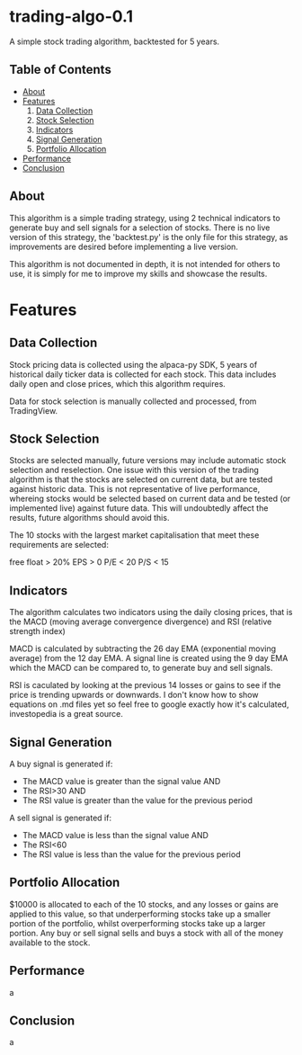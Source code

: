 # trading-algo-0.1
A simple stock trading algorithm, backtested for 5 years.

## Table of Contents

* [About](#about)
* [Features](#features)
   1. [Data Collection](#data-collection)
   2. [Stock Selection](#stock-selection)
   3. [Indicators](#indicators)
   4. [Signal Generation](#signal-generation)
   5. [Portfolio Allocation](#portfolio-allocation)
* [Performance](#performance)
* [Conclusion](#conclusion)

## About <a name="about"></a>

This algorithm is a simple trading strategy, using 2 technical indicators to generate buy and sell signals for a selection of stocks.
There is no live version of this strategy, the 'backtest.py' is the only file for this strategy, as improvements are desired before implementing a live version.

This algorithm is not documented in depth, it is not intended for others to use, it is simply for me to improve my skills and showcase the results.

# Features <a name="features"></a>
## Data Collection <a name="data-collection"></a>

Stock pricing data is collected using the alpaca-py SDK, 5 years of historical daily ticker data is collected for each stock. This data includes daily open and close prices, which this algorithm requires.

Data for stock selection is manually collected and processed, from TradingView.

## Stock Selection <a name="stock-selection"></a>

Stocks are selected manually, future versions may include automatic stock selection and reselection. One issue with this version of the trading algorithm is that the stocks are selected on current data, but are tested against historic data. This is not representative of live performance, whereing stocks would be selected based on current data and be tested (or implemented live) against future data. This will undoubtedly affect the results, future algorithms should avoid this.

The 10 stocks with the largest market capitalisation that meet these requirements are selected:

free float > 20%
EPS        > 0
P/E        < 20
P/S        < 15

## Indicators <a name="indicators"></a>

The algorithm calculates two indicators using the daily closing prices, that is the MACD (moving average convergence divergence) and RSI (relative strength index)

MACD is calculated by subtracting the 26 day EMA (exponential moving average) from the 12 day EMA. A signal line is created using the 9 day EMA which the MACD can be compared to, to generate buy and sell signals.

RSI is caculated by looking at the previous 14 losses or gains to see if the price is trending upwards or downwards. I don't know how to show equations on .md files yet so feel free to google exactly how it's calculated, investopedia is a great source.

## Signal Generation <a name="signal-generation"></a>

A buy signal is generated if:
* The MACD value is greater than the signal value AND
* The RSI>30 AND
* The RSI value is greater than the value for the previous period

A sell signal is generated if:
* The MACD value is less than the signal value AND
* The RSI<60
* The RSI value is less than the value for the previous period

## Portfolio Allocation <a name="portfolio-allocation"></a>

$10000 is allocated to each of the 10 stocks, and any losses or gains are applied to this value, so that underperforming stocks take up a smaller portion of the portfolio, whilst overperforming stocks take up a larger portion. Any buy or sell signal sells and buys a stock with all of the money available to the stock. 

## Performance <a name="performance"></a>
a
## Conclusion <a name="conclusion"></a>
a
